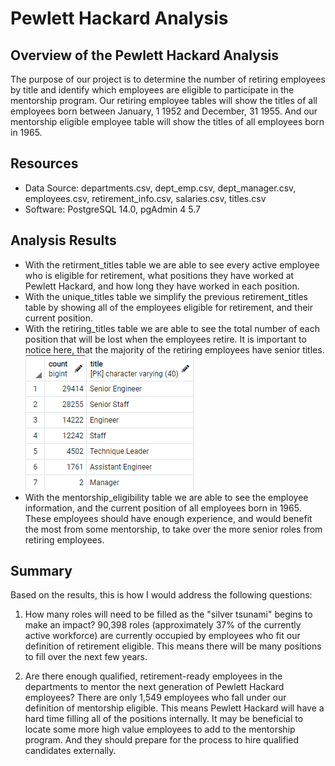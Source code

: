 # Pewlett Hackard Analysis

## Overview of the Pewlett Hackard Analysis
The purpose of our project is to determine the number of retiring employees by title and identify which employees are eligible to participate in the mentorship program. Our retiring employee tables will show the titles of all employees born between January, 1 1952 and December, 31 1955. And our mentorship eligible employee table will show the titles of all employees born in 1965.

## Resources
- Data Source: departments.csv, dept_emp.csv, dept_manager.csv, employees.csv, retirement_info.csv, salaries.csv, titles.csv
- Software: PostgreSQL 14.0, pgAdmin 4 5.7

## Analysis Results
- With the retirment_titles table we are able to see every active employee who is eligible for retirement, what positions they have worked at Pewlett Hackard, and how long they have worked in each position.
- With the unique_titles table we simplify the previous retirement_titles table by showing all of the employees eligible for retirement, and their current position.
- With the retiring_titles table we are able to see the total number of each position that will be lost when the employees retire. It is important to notice here, that the majority of the retiring employees have senior titles.
![Retiring_Titles](challenge/data/retiring_titles.png)
- With the mentorship_eligibility table we are able to see the employee information, and the current position of all employees born in 1965. These employees should have enough experience, and would benefit the most from some mentorship, to take over the more senior roles from retiring employees.

## Summary
Based on the results, this is how I would address the following questions:

1) How many roles will need to be filled as the "silver tsunami" begins to make an impact?
90,398 roles (approximately 37% of the currently active workforce) are currently occupied by employees who fit our definition of retirement eligible. This means there will be many positions to fill over the next few years. 

2) Are there enough qualified, retirement-ready employees in the departments to mentor the next generation of Pewlett Hackard employees?
There are only 1,549 employees who fall under our definition of mentorship eligible. This means Pewlett Hackard will have a hard time filling all of the positions internally. It may be beneficial to locate some more high value employees to add to the mentorship program. And they should prepare for the process to hire qualified candidates externally.



